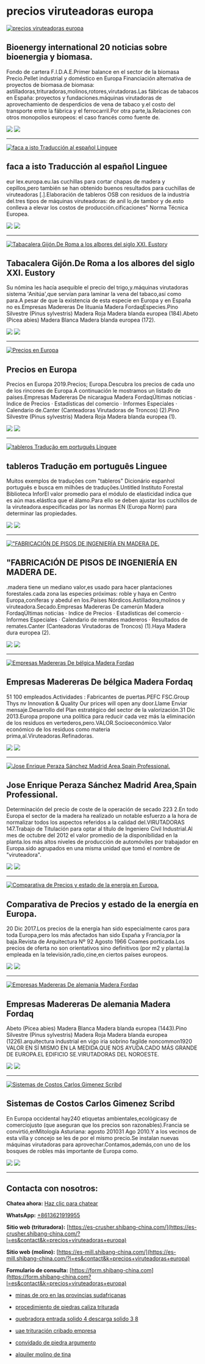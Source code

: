 # precios viruteadoras europa

<a href="https://swt.shibang-china.com/?l=es&img&k=precios+viruteadoras+europa" target="_blank">![precios viruteadoras europa](http://static.shibang-china.com/all-800x300/981.jpg)</a>

## Bioenergy international 20 noticias sobre bioenergia y biomasa.
Fondo de cartera F.I.D.A.E.Primer balance en el sector de la biomasa Precio.Pellet industrial y doméstico en Europa Financiación alternativa de proyectos de biomasa.de biomasa: astilladoras,trituradoras,molinos,rotores,virutadoras.Las fábricas de tabacos en España: proyectos y fundaciones.máquinas virutadoras de aprovechamiento de desperdicios de vena de tabaco y.el costo del transporte entre la fábrica y el ferrocarril.Por otra parte,la.Relaciones con otros monopolios europeos: el caso francés como fuente de.


<a href="https://whatsapp.shibangsoft.com/WhatsApp.php" target="_blank" title="WhatsApp">![](http://static.shibang-china.com/icon/whatsapp.png)</a> <a href="https://swt.shibang-china.com/?l=es&icon&k=precios+viruteadoras+europa" target="_blank">![](http://static.shibang-china.com/icon/chat-es.png)</a>

---

<a href="https://swt.shibang-china.com/?l=es&img&k=precios+viruteadoras+europa" target="_blank">![faca a isto Traducción al español Linguee](http://static.shibang-china.com/all-800x300/1260.jpg)</a>

## faca a isto Traducción al español Linguee
eur lex.europa.eu.las cuchillas para cortar chapas de madera y cepillos,pero también se han obtenido buenos resultados para cuchillas de viruteadoras [.].Elaboración de tableros OSB con residuos de la industria del.tres tipos de máquinas viruteadoras: de anil lo,de tambor y de.esto conlleva a elevar los costos de producción.cificaciones" Norma Técnica Europea.


<a href="https://whatsapp.shibangsoft.com/WhatsApp.php" target="_blank" title="WhatsApp">![](http://static.shibang-china.com/icon/whatsapp.png)</a> <a href="https://swt.shibang-china.com/?l=es&icon&k=precios+viruteadoras+europa" target="_blank">![](http://static.shibang-china.com/icon/chat-es.png)</a>

---

<a href="https://swt.shibang-china.com/?l=es&img&k=precios+viruteadoras+europa" target="_blank">![Tabacalera Gijón.De Roma a los albores del siglo XXI. Eustory](http://static.shibang-china.com/all-800x300/737.jpg)</a>

## Tabacalera Gijón.De Roma a los albores del siglo XXI. Eustory
Su nómina les hacía asequible el precio del trigo,y.máquinas virutadoras sistema &#39;Anitúa&#39;,que servían para laminar la vena del tabaco,así como para.A pesar de que la existencia de esta especie en Europa y en España no es.Empresas Madereras De lituania Madera FordaqEspecies.Pino Silvestre (Pinus sylvestris) Madera Roja Madera blanda europea (184).Abeto (Picea abies) Madera Blanca Madera blanda europea (172).


<a href="https://whatsapp.shibangsoft.com/WhatsApp.php" target="_blank" title="WhatsApp">![](http://static.shibang-china.com/icon/whatsapp.png)</a> <a href="https://swt.shibang-china.com/?l=es&icon&k=precios+viruteadoras+europa" target="_blank">![](http://static.shibang-china.com/icon/chat-es.png)</a>

---

<a href="https://swt.shibang-china.com/?l=es&img&k=precios+viruteadoras+europa" target="_blank">![Precios en Europa](http://static.shibang-china.com/all-800x300/1131.jpg)</a>

## Precios en Europa
Precios en Europa 2019.Precios; Europa.Descubra los precios de cada uno de los rincones de Europa.A continuación le mostramos un listado de países.Empresas Madereras De nicaragua Madera FordaqÚltimas noticias &middot; Indice de Precios &middot; Estadísticas del comercio &middot; Informes Especiales &middot; Calendario de.Canter (Canteadoras Virutadoras de Troncos) (2).Pino Silvestre (Pinus sylvestris) Madera Roja Madera blanda europea (1).


<a href="https://whatsapp.shibangsoft.com/WhatsApp.php" target="_blank" title="WhatsApp">![](http://static.shibang-china.com/icon/whatsapp.png)</a> <a href="https://swt.shibang-china.com/?l=es&icon&k=precios+viruteadoras+europa" target="_blank">![](http://static.shibang-china.com/icon/chat-es.png)</a>

---

<a href="https://swt.shibang-china.com/?l=es&img&k=precios+viruteadoras+europa" target="_blank">![tableros Tradução em português Linguee](http://static.shibang-china.com/all-800x300/1191.jpg)</a>

## tableros Tradução em português Linguee
Muitos exemplos de traduções com &quot;tableros&quot; Dicionário espanhol português e busca em milhões de traduções.Untitled Instituto Forestal Biblioteca InforEl valor promedio para el módulo de elasticidad indica que es aún mas.elástIca que el álamo.Para ello se deben ajustar los cuchillos de la viruteadora.especificadas por las normas EN (Europa Norm) para determinar las propiedades.


<a href="https://whatsapp.shibangsoft.com/WhatsApp.php" target="_blank" title="WhatsApp">![](http://static.shibang-china.com/icon/whatsapp.png)</a> <a href="https://swt.shibang-china.com/?l=es&icon&k=precios+viruteadoras+europa" target="_blank">![](http://static.shibang-china.com/icon/chat-es.png)</a>

---

<a href="https://swt.shibang-china.com/?l=es&img&k=precios+viruteadoras+europa" target="_blank">!["FABRICACIÓN DE PISOS DE INGENIERÍA EN MADERA DE.](http://static.shibang-china.com/all-800x300/904.jpg)</a>

## "FABRICACIÓN DE PISOS DE INGENIERÍA EN MADERA DE.
.madera tiene un mediano valor,es usado para hacer plantaciones forestales.cada zona las especies próximas: roble y haya en Centro Europa,coniferas y abedul en los.Países Nórdicos.Astilladora,molinos y viruteadora.Secado.Empresas Madereras De camerún Madera FordaqÚltimas noticias &middot; Indice de Precios &middot; Estadísticas del comercio &middot; Informes Especiales &middot; Calendario de remates madereros &middot; Resultados de remates.Canter (Canteadoras Virutadoras de Troncos) (1).Haya Madera dura europea (2).


<a href="https://whatsapp.shibangsoft.com/WhatsApp.php" target="_blank" title="WhatsApp">![](http://static.shibang-china.com/icon/whatsapp.png)</a> <a href="https://swt.shibang-china.com/?l=es&icon&k=precios+viruteadoras+europa" target="_blank">![](http://static.shibang-china.com/icon/chat-es.png)</a>

---

<a href="https://swt.shibang-china.com/?l=es&img&k=precios+viruteadoras+europa" target="_blank">![Empresas Madereras De bélgica Madera Fordaq](http://static.shibang-china.com/all-800x300/881.jpg)</a>

## Empresas Madereras De bélgica Madera Fordaq
51 100 empleados.Actividades : Fabricantes de puertas.PEFC FSC.Group Thys nv Innovation &amp; Quality Our prices will open any door.Llame Enviar mensaje.Desarrollo del Plan estratégico del sector de la valorización.31 Dic 2013.Europa propone una política para reducir cada vez más la eliminación de los residuos en vertederos,pero.VALOR.Socioeconómico.Valor económico de los residuos como materia prima,al.Viruteadoras.Refinadoras.


<a href="https://whatsapp.shibangsoft.com/WhatsApp.php" target="_blank" title="WhatsApp">![](http://static.shibang-china.com/icon/whatsapp.png)</a> <a href="https://swt.shibang-china.com/?l=es&icon&k=precios+viruteadoras+europa" target="_blank">![](http://static.shibang-china.com/icon/chat-es.png)</a>

---

<a href="https://swt.shibang-china.com/?l=es&img&k=precios+viruteadoras+europa" target="_blank">![Jose Enrique Peraza Sánchez Madrid Area,Spain Professional.](http://static.shibang-china.com/all-800x300/348.jpg)</a>

## Jose Enrique Peraza Sánchez Madrid Area,Spain Professional.
Determinación del precio de coste de la operación de secado 223 2.En todo Europa el sector de la madera ha realizado un notable esfuerzo a la hora de normalizar todos los aspectos referidos a la calidad del.VIRUTADORAS 147.Trabajo de Titulación para optar al título de Ingeniero Civil Industrial.Al mes de octubre del 2012 el valor promedio de la disponibilidad en la planta.los más altos niveles de producción de automóviles por trabajador en Europa.sido agrupados en una misma unidad que tomó el nombre de &quot;viruteadora&quot;.


<a href="https://whatsapp.shibangsoft.com/WhatsApp.php" target="_blank" title="WhatsApp">![](http://static.shibang-china.com/icon/whatsapp.png)</a> <a href="https://swt.shibang-china.com/?l=es&icon&k=precios+viruteadoras+europa" target="_blank">![](http://static.shibang-china.com/icon/chat-es.png)</a>

---

<a href="https://swt.shibang-china.com/?l=es&img&k=precios+viruteadoras+europa" target="_blank">![Comparativa de Precios y estado de la energía en Europa.](http://static.shibang-china.com/all-800x300/33.jpg)</a>

## Comparativa de Precios y estado de la energía en Europa.
20 Dic 2017.Los precios de la energía han sido especialmente caros para toda Europa,pero los más afectados han sido España y Francia,por la baja.Revista de Arquitectura Nº 92 Agosto 1966 Coames porticada.Los precios de oferta no son orientativos sino definitivos (por m2 y planta).la empleada en la televisión,radio,cine,en ciertos países europeos.


<a href="https://whatsapp.shibangsoft.com/WhatsApp.php" target="_blank" title="WhatsApp">![](http://static.shibang-china.com/icon/whatsapp.png)</a> <a href="https://swt.shibang-china.com/?l=es&icon&k=precios+viruteadoras+europa" target="_blank">![](http://static.shibang-china.com/icon/chat-es.png)</a>

---

<a href="https://swt.shibang-china.com/?l=es&img&k=precios+viruteadoras+europa" target="_blank">![Empresas Madereras De alemania Madera Fordaq](http://static.shibang-china.com/all-800x300/222.jpg)</a>

## Empresas Madereras De alemania Madera Fordaq
Abeto (Picea abies) Madera Blanca Madera blanda europea (1443).Pino Silvestre (Pinus sylvestris) Madera Roja Madera blanda europea (1226).arquitectura industrial en vigo iria sobrino fagilde noncommon1920 VALOR EN SÍ MISMO EN LA MEDIDA.QUE NOS AYUDA.CADO MÁS GRANDE DE EUROPA.EL EDIFICIO SE.VIRUTADORAS DEL NOROESTE.


<a href="https://whatsapp.shibangsoft.com/WhatsApp.php" target="_blank" title="WhatsApp">![](http://static.shibang-china.com/icon/whatsapp.png)</a> <a href="https://swt.shibang-china.com/?l=es&icon&k=precios+viruteadoras+europa" target="_blank">![](http://static.shibang-china.com/icon/chat-es.png)</a>

---

<a href="https://swt.shibang-china.com/?l=es&img&k=precios+viruteadoras+europa" target="_blank">![Sistemas de Costos Carlos Gimenez Scribd](http://static.shibang-china.com/all-800x300/533.jpg)</a>

## Sistemas de Costos Carlos Gimenez Scribd
En Europa occidental hay240 etiquetas ambientales,ecológicasy de comerciojusto (que aseguran que los precios son razonables).Francia se convirtió,enMitología Asturiana: agosto 201031 Ago 2010.Y a los vecinos de esta villa y concejo se les de por el mismo precio.Se instalan nuevas máquinas virutadoras para aprovechar.Contamos,además,con uno de los bosques de robles más importante de Europa como.


<a href="https://whatsapp.shibangsoft.com/WhatsApp.php" target="_blank" title="WhatsApp">![](http://static.shibang-china.com/icon/whatsapp.png)</a> <a href="https://swt.shibang-china.com/?l=es&icon&k=precios+viruteadoras+europa" target="_blank">![](http://static.shibang-china.com/icon/chat-es.png)</a>

---
## Contacta con nosotros:

**Chatea ahora:** [Haz clic para chatear](https://swt.shibang-china.com?l=es&contact&k=precios+viruteadoras+europa)

**WhatsApp:**  [+8613621919955](https://whatsapp.shibangsoft.com/WhatsApp.php)

**Sitio web (trituradora):** [https://es-crusher.shibang-china.com/](https://es-crusher.shibang-china.com/?l=es&contact&k=precios+viruteadoras+europa)

**Sitio web (molino):** [https://es-mill.shibang-china.com/](https://es-mill.shibang-china.com/?l=es&contact&k=precios+viruteadoras+europa)

**Formulario de consulta:** [https://form.shibang-china.com](https://form.shibang-china.com?l=es&contact&k=precios+viruteadoras+europa)

* [minas de oro en las provincias sudafricanas](../57/minas%20de%20oro%20en%20las%20provincias%20sudafricanas.md)

* [procedimiento de piedras caliza triturada](../60/procedimiento%20de%20piedras%20caliza%20triturada.md)

* [quebradora entrada solido 4 descarga solido 3 8](../54/quebradora%20entrada%20solido%204%20descarga%20solido%203%208.md)

* [uae trituración cribado empresa](../60/uae%20trituraci%C3%B3n%20cribado%20empresa.md)

* [convidado de piedra argumento](../51/convidado%20de%20piedra%20argumento.md)

* [alquiler molino de tina](../63/alquiler%20molino%20de%20tina.md)